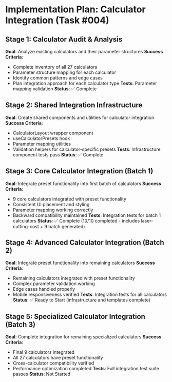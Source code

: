 # Implementation Plan: Calculator Integration (Task #004)

## Stage 1: Calculator Audit & Analysis
**Goal**: Analyze existing calculators and their parameter structures
**Success Criteria**:
- Complete inventory of all 27 calculators
- Parameter structure mapping for each calculator
- Identify common patterns and edge cases
- Plan integration approach for each calculator type
**Tests**: Parameter mapping validation
**Status**: ✅ Complete

## Stage 2: Shared Integration Infrastructure
**Goal**: Create shared components and utilities for calculator integration
**Success Criteria**:
- CalculatorLayout wrapper component
- useCalculatorPresets hook
- Parameter mapping utilities
- Validation helpers for calculator-specific presets
**Tests**: Infrastructure component tests pass
**Status**: ✅ Complete

## Stage 3: Core Calculator Integration (Batch 1)
**Goal**: Integrate preset functionality into first batch of calculators
**Success Criteria**:
- 9 core calculators integrated with preset functionality
- Consistent UI placement and styling
- Parameter mapping working correctly
- Backward compatibility maintained
**Tests**: Integration tests for batch 1 calculators
**Status**: ✅ Complete (10/10 completed - includes laser-cutting-cost + 9 batch generated)

## Stage 4: Advanced Calculator Integration (Batch 2)
**Goal**: Integrate preset functionality into remaining calculators
**Success Criteria**:
- Remaining calculators integrated with preset functionality
- Complex parameter validation working
- Edge cases handled properly
- Mobile responsiveness verified
**Tests**: Integration tests for all calculators
**Status**: ✅ Ready to Start (infrastructure and templates complete)

## Stage 5: Specialized Calculator Integration (Batch 3)
**Goal**: Complete integration for remaining specialized calculators
**Success Criteria**:
- Final 9 calculators integrated
- All 27 calculators have preset functionality
- Cross-calculator compatibility verified
- Performance optimization completed
**Tests**: Full integration test suite passes
**Status**: Not Started
